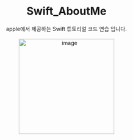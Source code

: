 <div align="center">

# Swift_AboutMe
apple에서 제공하는 Swift 튜토리얼 코드 연습 입니다.<br><br>
<img width="250" alt="image" src="https://user-images.githubusercontent.com/59816464/161579382-49d425f4-1925-4ca3-b37f-3f377ff28e4e.png">


</div>
